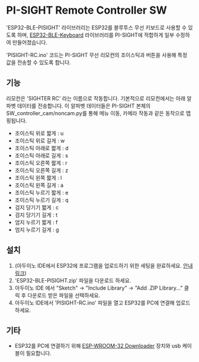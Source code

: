 # PI-SIGHT Remote Controller SW

'ESP32-BLE-PISIGHT' 라이브러리는 ESP32를 블루투스 무선 키보드로 사용할 수 있도록 하며, [ESP32-BLE-Keyboard](https://github.com/T-vK/ESP32-BLE-Keyboard) 라이브러리를 PI-SIGHT에 적합하게 일부 수정하여 만들어졌습니다.

'PISIGHT-RC.ino' 코드는 PI-SIGHT 무선 리모컨의 조이스틱과 버튼을 사용해 특정 값을 전송할 수 있도록 합니다.


## 기능

리모컨은 'SIGHTER RC' 라는 이름으로 작동합니다.
기본적으로 리모컨에서는 아래 알파벳 데이터를 전송합니다.
이 알파벳 데이터들은 PI-SIGHT 본체의 SW_controller_cam/noncam.py를 통해 메뉴 이동, 카메라 작동과 같은 동작으로 맵핑됩니다.

 - 조이스틱 위로 짧게 : u
 - 조이스틱 위로 길게 : w
 - 조이스틱 아래로 짧게 : d
 - 조이스틱 아래로 길게 : s
 - 조이스틱 오른쪽 짧게 : r
 - 조이스틱 오른쪽 길게 : z
 - 조이스틱 왼쪽 짧게 : l
 - 조이스틱 왼쪽 길게 : a
 - 조이스틱 누르기 짧게 : e
 - 조이스틱 누르기 길게 : q
 - 검지 당기기 짧게 : c
 - 검지 당기기 길게 : t
 - 엄지 누르기 짧게 : f
 - 엄지 누르기 길게 : g


## 설치

 1. (아두이노 IDE에서 ESP32에 프로그램을 업로드하기 위한 세팅을 완료하세요. [안내 링크](https://github.com/espressif/arduino-esp32#installation-instructions))
 2. 'ESP32-BLE-PISIGHT.zip' 파일을 다운로드 하세요.
 3. 아두이노 IDE 에서 "Sketch" -> "Include Library" -> "Add .ZIP Library..." 클릭 후 다운로드 받은 파일을 선택하세요.
 4. 아두이노 IDE에서 'PISIGHT-RC.ino' 파일을 열고 ESP32를 PC에 연결해 업로드하세요.


## 기타

 - ESP32를 PC에 연결하기 위해 [ESP-WROOM-32 Downloader](https://www.eleparts.co.kr/goods/view?no=10452097) 장치와 usb 케이블이 필요합니다.
